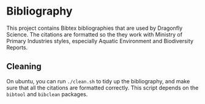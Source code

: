 # Bibliography

This project contains Bibtex bibliographies that are used
by Dragonfly Science. The citations
are formatted so the they work with Ministry of Primary Industries
styles, especially Aquatic Environment and Biodiversity Reports.


## Cleaning

On ubuntu, you can run `./clean.sh` to tidy up the bibliography, and
make sure that all the citations are formatted correctly. This 
script depends on the `bibtool` and `bibclean` packages.

